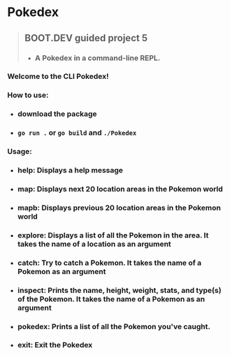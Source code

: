 # Pokedex
>## BOOT.DEV guided project 5
>* ### A Pokedex in a command-line REPL.

### Welcome to the CLI Pokedex!
### How to use:
* ### download the package
* ### `go run .` or `go build` and `./Pokedex`
### Usage:

* ### help: Displays a help message
* ### map: Displays next 20 location areas in the Pokemon world
* ### mapb: Displays previous 20 location areas in the Pokemon world
* ### explore: Displays a list of all the Pokemon in the area. It takes the name of a location as an argument
* ### catch: Try to catch a Pokemon. It takes the name of a Pokemon as an argument
* ### inspect: Prints the name, height, weight, stats, and type(s) of the Pokemon. It takes the name of a Pokemon as an argument
* ### pokedex: Prints a list of all the Pokemon you've caught.
* ### exit: Exit the Pokedex

